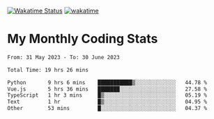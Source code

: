 [![Wakatime Status](https://github.com/noopurphalak/noopurphalak/workflows/wakatime-status-update/badge.svg)](https://github.com/noopurphalak/noopurphalak/actions/workflows/main.yml)
[![wakatime](https://wakatime.com/badge/user/80ace140-ef40-4fdd-b8ed-f3be3d2e1aea.svg)](https://wakatime.com/@80ace140-ef40-4fdd-b8ed-f3be3d2e1aea)

# My Monthly Coding Stats

<!--START_SECTION:waka-->

```txt
From: 31 May 2023 - To: 30 June 2023

Total Time: 19 hrs 26 mins

Python       9 hrs 6 mins    ███████████▒░░░░░░░░░░░░░   44.78 %
Vue.js       5 hrs 36 mins   ███████░░░░░░░░░░░░░░░░░░   27.58 %
TypeScript   1 hr 3 mins     █▒░░░░░░░░░░░░░░░░░░░░░░░   05.19 %
Text         1 hr            █▒░░░░░░░░░░░░░░░░░░░░░░░   04.95 %
Other        53 mins         █░░░░░░░░░░░░░░░░░░░░░░░░   04.37 %
```

<!--END_SECTION:waka-->
